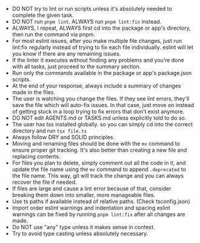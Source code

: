 - DO NOT try to lint or run scripts unless it's absolutely needed to complete the given task.
- DO NOT run `pnpm lint`. ALWAYS run `pnpm lint:fix` instead.
- ALWAYS, I repeat, ALWAYS first cd into the package or app's directory, then run the command via pnpm.
- For most eslint issues, after you make multiple file changes, just run lint:fix regularly instead of trying to fix each file individually. eslint will let you know if there are any remaining issues.
- If the linter it executes without finding any problems and you’re done with all tasks, just proceed to the summary section.
- Run only the commands available in the package or app's package.json scripts.
- At the end of your response, always include a summary of changes made in the files.
- The user is watching you change the files. If they see lint errors, they'll save the file which will auto-fix issues. In that case, just move on instead of getting stuck in a loop trying to fix errors that don't exist anymore.
- DO NOT edit AGENTS.md or TASKS.md unless explicitly told to do so.
- The user has tsx installed globally. so you can simply cd into the correct directory and run `tsx file.ts`
- Always follow DRY and SOLID principles.
- Moving and renaming files should be done with the `mv` command to ensure proper git tracking. It's also better than creating a new file and replacing contents.
- For files you plan to delete, simply comment out all the code in it, and update the file name using the `mv` command to append `.deprecated` to the file name. This way, git will track the change and you can always recover the file if needed.
- If files are large and cause a lint error because of that, consider breaking them down into smaller, more manageable files.
- Use ts paths if available instead of relative paths. (Check tsconfig.json)
- Import order eslint warnings and indentation and spacing eslint warnings can be fixed by running `pnpm lint:fix` after all changes are made.
- Do NOT use "any" type unless it makes sense in context.
- Try to avoid type casting unless absolutely necessary.
